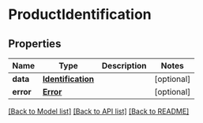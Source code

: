 # ProductIdentification

## Properties
Name | Type | Description | Notes
------------ | ------------- | ------------- | -------------
**data** | [**Identification**](Identification.md) |  | [optional] 
**error** | [**Error**](Error.md) |  | [optional] 

[[Back to Model list]](../README.md#documentation-for-models) [[Back to API list]](../README.md#documentation-for-api-endpoints) [[Back to README]](../README.md)

